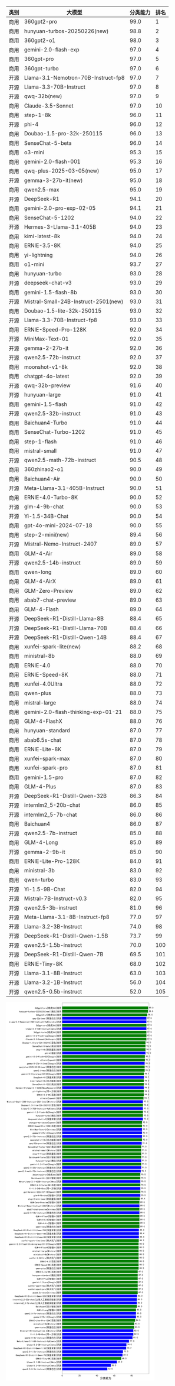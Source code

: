
| 类别 | 大模型                         | 分类能力 | 排名 |
|-----|------------------------------|---------|----|
|商用|360gpt2-pro|99.0|1|
|商用|hunyuan-turbos-20250226(new)|98.8|2|
|商用|360gpt2-o1|98.0|3|
|商用|gemini-2.0-flash-exp|97.0|4|
|商用|360gpt-pro|97.0|5|
|商用|360gpt-turbo|97.0|6|
|开源|Llama-3.1-Nemotron-70B-Instruct-fp8|97.0|7|
|开源|Llama-3.3-70B-Instruct|97.0|8|
|开源|qwq-32b(new)|97.0|9|
|商用|Claude-3.5-Sonnet|97.0|10|
|商用|step-1-8k|96.0|11|
|开源|phi-4|96.0|12|
|商用|Doubao-1.5-pro-32k-250115|96.0|13|
|商用|SenseChat-5-beta|96.0|14|
|商用|o3-mini|95.3|15|
|商用|gemini-2.0-flash-001|95.3|16|
|商用|qwq-plus-2025-03-05(new)|95.0|17|
|开源|gemma-3-27b-it(new)|95.0|18|
|商用|qwen2.5-max|95.0|19|
|开源|DeepSeek-R1|94.1|20|
|商用|gemini-2.0-pro-exp-02-05|94.1|21|
|商用|SenseChat-5-1202|94.0|22|
|开源|Hermes-3-Llama-3.1-405B|94.0|23|
|商用|kimi-latest-8k|94.0|24|
|商用|ERNIE-3.5-8K|94.0|25|
|商用|yi-lightning|94.0|26|
|商用|o1-mini|93.7|27|
|商用|hunyuan-turbo|93.0|28|
|开源|deepseek-chat-v3|93.0|29|
|商用|gemini-1.5-flash-8b|93.0|30|
|开源|Mistral-Small-24B-Instruct-2501(new)|93.0|31|
|商用|Doubao-1.5-lite-32k-250115|93.0|32|
|开源|Llama-3.3-70B-Instruct-fp8|93.0|33|
|商用|ERNIE-Speed-Pro-128K|92.0|34|
|开源|MiniMax-Text-01|92.0|35|
|开源|gemma-2-27b-it|92.0|36|
|开源|qwen2.5-72b-instruct|92.0|37|
|商用|moonshot-v1-8k|92.0|38|
|商用|chatgpt-4o-latest|92.0|39|
|开源|qwq-32b-preview|91.6|40|
|开源|hunyuan-large|91.0|41|
|商用|gemini-1.5-flash|91.0|42|
|开源|qwen2.5-32b-instruct|91.0|43|
|商用|Baichuan4-Turbo|91.0|44|
|商用|SenseChat-Turbo-1202|91.0|45|
|商用|step-1-flash|91.0|46|
|商用|mistral-small|91.0|47|
|开源|qwen2.5-math-72b-instruct|90.5|48|
|商用|360zhinao2-o1|90.0|49|
|商用|Baichuan4-Air|90.0|50|
|开源|Meta-Llama-3.1-405B-Instruct|90.0|51|
|商用|ERNIE-4.0-Turbo-8K|90.0|52|
|开源|glm-4-9b-chat|90.0|53|
|开源|Yi-1.5-34B-Chat|90.0|54|
|商用|gpt-4o-mini-2024-07-18|90.0|55|
|商用|step-2-mini(new)|89.4|56|
|开源|Mistral-Nemo-Instruct-2407|89.0|57|
|商用|GLM-4-Air|89.0|58|
|开源|qwen2.5-14b-instruct|89.0|59|
|商用|qwen-long|89.0|60|
|商用|GLM-4-AirX|89.0|61|
|商用|GLM-Zero-Preview|89.0|62|
|商用|abab7-chat-preview|89.0|63|
|商用|GLM-4-Flash|89.0|64|
|开源|DeepSeek-R1-Distill-Llama-8B|88.4|65|
|开源|DeepSeek-R1-Distill-Llama-70B|88.4|66|
|开源|DeepSeek-R1-Distill-Qwen-14B|88.4|67|
|商用|xunfei-spark-lite(new)|88.2|68|
|商用|ministral-8b|88.0|69|
|商用|ERNIE-4.0|88.0|70|
|商用|ERNIE-Speed-8K|88.0|71|
|商用|xunfei-4.0Ultra|88.0|72|
|商用|qwen-plus|88.0|73|
|商用|mistral-large|88.0|74|
|商用|gemini-2.0-flash-thinking-exp-01-21|88.0|75|
|商用|GLM-4-FlashX|88.0|76|
|商用|hunyuan-standard|87.0|77|
|商用|abab6.5s-chat|87.0|78|
|商用|ERNIE-Lite-8K|87.0|79|
|商用|xunfei-spark-max|87.0|80|
|商用|xunfei-spark-pro|87.0|81|
|商用|gemini-1.5-pro|87.0|82|
|商用|GLM-4-Plus|87.0|83|
|开源|DeepSeek-R1-Distill-Qwen-32B|86.3|84|
|开源|internlm2_5-20b-chat|86.0|85|
|开源|internlm2_5-7b-chat|86.0|86|
|商用|Baichuan4|86.0|87|
|开源|qwen2.5-7b-instruct|85.0|88|
|商用|GLM-4-Long|85.0|89|
|开源|gemma-2-9b-it|85.0|90|
|商用|ERNIE-Lite-Pro-128K|84.0|91|
|商用|ministral-3b|83.0|92|
|商用|qwen-turbo|83.0|93|
|开源|Yi-1.5-9B-Chat|82.0|94|
|开源|Mistral-7B-Instruct-v0.3|82.0|95|
|开源|qwen2.5-3b-instruct|81.0|96|
|开源|Meta-Llama-3.1-8B-Instruct-fp8|77.0|97|
|开源|Llama-3.2-3B-Instruct|74.0|98|
|开源|DeepSeek-R1-Distill-Qwen-1.5B|73.7|99|
|开源|qwen2.5-1.5b-instruct|70.0|100|
|开源|DeepSeek-R1-Distill-Qwen-7B|69.5|101|
|商用|ERNIE-Tiny-8K|68.0|102|
|开源|Llama-3.1-8B-Instruct|63.0|103|
|开源|Llama-3.2-1B-Instruct|56.0|104|
|开源|qwen2.5-0.5b-instruct|52.0|105|


![lin](../pic/分类能力.png)
